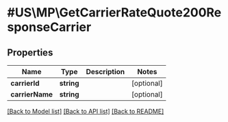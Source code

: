 # #US\MP\GetCarrierRateQuote200ResponseCarrier

## Properties

Name | Type | Description | Notes
------------ | ------------- | ------------- | -------------
**carrierId** | **string** |  | [optional]
**carrierName** | **string** |  | [optional]


[[Back to Model list]](../) [[Back to API list]](../../Api/US/MP) [[Back to README]](../../README.md)
